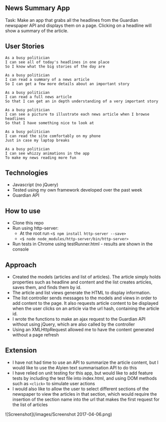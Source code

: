 ## News Summary App

Task: Make an app that grabs all the headlines from the Guardian newspaper API and displays them on a page. Clicking on a headline will show a summary of the article.

## User Stories

```
As a busy politician
I can see all of today's headlines in one place
So I know what the big stories of the day are

As a busy politician
I can read a summary of a news article
So I can get a few more details about an important story

As a busy politician
I can read a full news article
So that I can get an in depth understanding of a very important story

As a busy politician
I can see a picture to illustrate each news article when I browse headlines
So that I have something nice to look at

As a busy politician
I can read the site comfortably on my phone
Just in case my laptop breaks

As a busy politician
I can see whizzy animations in the app
To make my news reading more fun
```
## Technologies

- Javascript (no jQuery)
- Tested using my own framework developed over the past week
- Guardian API

## How to use

- Clone this repo
- Run using http-server:
  * At the root run `<$ npm install http-server --save>`
  * `<$ node node_modules/http-server/bin/http-server>`
- Run tests in Chrome using testRunner.html - results are shown in the console

## Approach

- Created the models (articles and list of articles). The article simply holds properties such as headline and content and the list creates articles, saves them, and finds them by id.
- The article and list views generate the HTML to display information.
- The list controller sends messages to the models and views in order to add content to the page. It also requests article content to be displayed when the user clicks on an article via the url hash, containing the article id.
- I wrote the functions to make an ajax request to the Guardian API without using jQuery, which are also called by the controller
- Using an XMLHttpRequest allowed me to have the content generated without a page refresh

## Extension

- I have not had time to use an API to summarize the article content, but I would like to use the Alyien text summarisation API to do this
- I have relied on unit testing for this app, but would like to add feature tests by including the test file into index.html, and using DOM methods such as `<click>` to simulate user actions
- I would also like to allow the user to select different sections of the newspaper to view the articles in that section, which would require the insertion of the section name into the url that makes the first request for the list of articles

![Screenshot](/images/Screenshot 2017-04-06.png)
